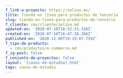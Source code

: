 ```yaml
---
f_link-a-proyecto: https://zelina.mx/
title: Tienda en línea para productos de lencería
slug: tienda-en-linea-para-productos-de-lenceria
f_cliente: cms/cliente/zelina.md
updated-on: '2020-07-10T16:52:23.326Z'
created-on: '2020-07-10T16:47:38.266Z'
published-on: '2020-12-09T19:19:07.759Z'
f_tipo-de-producto:
  - cms/productos/e-commerce.md
f_ig-post: false
f_conjunto-de-proyectos: false
layout: '[casos-de-estudio].html'
tags: casos-de-estudio
---
```



